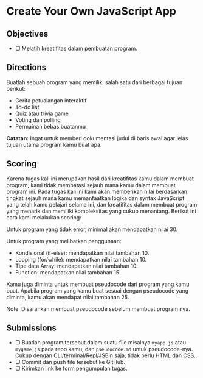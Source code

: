 # Create Your Own JavaScript App

## Objectives

- ▢ Melatih kreatifitas dalam pembuatan program.

## Directions

Buatlah sebuah program yang memiliki salah satu dari berbagai tujuan berikut:

- Cerita petualangan interaktif
- To-do list
- Quiz atau trivia game
- Voting dan polling
- Permainan bebas buatanmu

**Catatan:** Ingat untuk memberi dokumentasi judul di baris awal agar jelas tujuan utama program kamu buat apa.

## Scoring

Karena tugas kali ini merupakan hasil dari kreatifitas kamu dalam membuat program, kami tidak membatasi sejauh mana kamu dalam membuat program ini. Pada tugas kali ini kami akan memberikan nilai berdasarkan tingkat sejauh mana kamu memanfaatkan logika dan syntax JavaScript yang telah kamu pelajari selama ini, dan kreatifitas dalam membuat program yang menarik dan memiliki kompleksitas yang cukup menantang. Berikut ini cara kami melakukan scoring:

Untuk program yang tidak error, minimal akan mendapatkan nilai 30.

Untuk program yang melibatkan penggunaan:
- Kondisional (if-else): mendapatkan nilai tambahan 10.
- Looping (for/while): mendapatkan nilai tambahan 10.
- Tipe data Array: mendapatkan nilai tambahan 10.
- Function: mendapatkan nilai tambahan 15.

Kamu juga diminta untuk membuat pseudocode dari program yang kamu buat. Apabila program yang kamu buat sesuai dengan pseudocode yang diminta, kamu akan mendapat nilai tambahan 25.

Note: Disarankan membuat pseudocode sebelum membuat program nya.

## Submissions

- ▢ Buatlah program tersebut dalam suatu file misalnya `myapp.js` atau `mygame.js` pada repo kamu, dan `pseudocode.md` untuk pseudocode-nya. Cukup dengan CLI/terminal/Repl/JSBin saja, tidak perlu HTML dan CSS..
- ▢ Commit dan push file tersebut ke GitHub.
- ▢ Kirimkan link ke form pengumpulan tugas.
